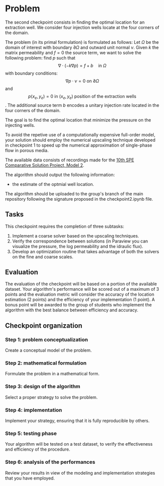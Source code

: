 # Problem

The second checkpoint consists in finding the optimal location for an extraction well. We consider four injection wells locate at the four corners of the domain.

The problem (in its primal formulation) is formulated as follows: Let $\Omega$ be the domain of interest with boundary $\partial \Omega$ and outward unit normal ${\nu}$. Given 
$k$ the matrix permeability and $f = 0$ the source term, we want to solve the following problem: find $p$ such that
$$
\nabla \cdot (-k \nabla p) = f + b
\quad \text{in } \Omega
$$
with boundary conditions:
$$ \nabla p \cdot \nu = 0 \text{ on } \partial \Omega$$
and 
$$ p(x_e,y_e) = 0 \text{ in } (x_e,y_e) \text{ position of the extraction wells } $$.
The additional source term $b$ encodes a unitary injection rate located in the four corners of the domain.

The goal is to find the optimal location that minimize the pressure on the injecting wells.

To avoid the repetive use of a computationally expensive full-order model, your solution should employ the numerical upscaling technique developed in checkpoint 1 to speed up the numerical approximation of single-phase flow in porous media.

The available data consists of recordings made for the [10th SPE Comparative Solution Project, Model 2](https://www.sintef.no/projectweb/geoscale/results/msmfem/spe10/#:~:text=The%20aim%20of%20the%2010th,a%20million%2Dcell%20geological%20model).

The algorithm should output the following information:
- the estimate of the optmial well location.

The algorithm should be uploaded to the group's branch of the main repository following the signature proposed in the checkpoint2.ipynb file.

## Tasks

This checkpoint requires the completion of three subtasks:
1. Implement a coarse solver based on the upscaling techniques.
2. Verify the correspondence between solutions (in Paraview you can visualize the pressure, the log permeability and the idraulic flux).
3. Develop an optimization routine that takes advantage of both the solvers on the fine and coarse scales.

## Evaluation

The evaluation of the checkpoint will be based on a portion of the available dataset. Your algorithm's performance will be scored out of a maximum of 3 points and the evaluation metric will consider the accuracy of the location estimation (2 points) and the efficiency of your implementation (1 point).
A bonus point will be awarded to the group of students who implement the algorithm with the best balance between efficiency and accuracy.


## Checkpoint organization


### Step 1: problem conceptualization

Create a conceptual model of the problem. 

### Step 2: mathematical formulation

Formulate the problem in a mathematical form.

### Step 3: design of the algorithm

Select a proper strategy to solve the problem.

### Step 4: implementation

Implement your strategy, ensuring that it is fully reproducible by others.

### Step 5: testing phase

Your algorithm will be tested on a test dataset, to verify the effectiveness and efficiency of the procedure.

### Step 6: analysis of the performances

Review your results in view of the modeling and implementation strategies that you have employed.